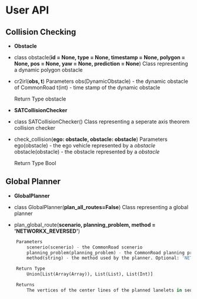 # User  API

## Collision Checking
* **Obstacle**
* class obstacle(**id = None, type = None, timestamp = None, polygon = None, pos = None, yaw = None, prediction = None**)
Class representing a dynamic polygon obstacle

* cr2irl(**obs, t**)
    Parameters
        obs(DynamicObstacle) - the dynamic obstacle of CommonRoad
        t(int) - time stamp of the dynamic obstacle

    Return Type
        obstacle

* **SATCollisionChecker**
* class SATCollisionChecker()
Class representing a seperate axis theorem collision checker

* check_collision(**ego: obstacle, obstacle: obstacle**)
    Parameters
        ego(obstacle) - the ego vehicle represented by a *obstacle*
        obstacle(obstacle) - the obstacle represented by a *obstacle*

    Return Type
        Bool



## Global Planner
* **GlobalPlanner**
* class GlobalPlanner(**plan_all_routes=False**)
Class representing a global planner

* plan_global_route(**scenario, planning_problem, method = 'NETWORKX_REVERSED'**)
```python
    Parameters
        scenerio(scenerio) - the CommonRoad scenerio
        planning_problem(planning_problem) - the CommonRoad planning problem
        method(string) - the method used by the planner. Optional: 'NETWORKX', 'PRIORITY_QUEUE'

    Return Type
        Union[List(Array(Array)), List(List), List(Int)]

    Returns
        The vertices of the center lines of the planned lanelets in sequence, in two formats, and the width of each lanelet
```